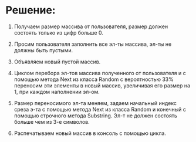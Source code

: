 # Решение:

1. Получаем размер массива от пользователя, размер должен состоять только из цифр больше 0.

2. Просим пользователя заполнить все эл-ты массива, эл-ты не должны быть пустыми.

3. Объявляем новый пустой массив.

4. Циклом перебора эл-тов массива полученного от пользователя и с помощью метода Next из класса Random с вероятностью 33% переносим эти элементы в новый массив, увеличивая его размер на 1, при каждом наполнении эл-ом.

5. Размер переносимого эл-та меняем, задаем начальный индекс среза э-та с помощью метода Next из класса Random и конечный с помощью строчного метода Substring. Эл-т не должен состоять больше чем из 3-е символов.

6. Распечатываем новый массив в консоль с помощью цикла.